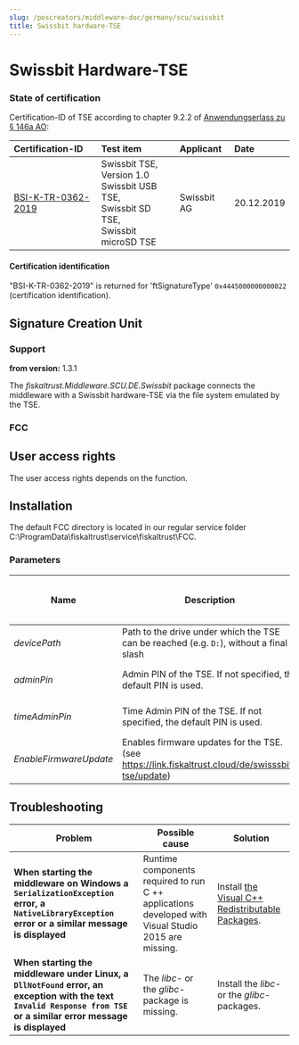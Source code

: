 ```yaml
---
slug: /poscreators/middleware-doc/germany/scu/swissbit
title: Swissbit hardware-TSE
---
```


# Swissbit Hardware-TSE

### State of certification

Certification-ID of TSE according to chapter 9.2.2 of [Anwendungserlass zu § 146a AO](https://docs.fiskaltrust.cloud/doc/productdescription-de-doc/product-service-description/media/2019-06-17-einfuehrung-paragraf-146a-AO-anwendungserlass-zu-paragraf-146a-AO.pdf):

| Certification-ID                                                                                                                    | Test item                                                                                           | Applicant   | Date       |
|:------------------------------------------------------------------------------------------------------------------------------------|:----------------------------------------------------------------------------------------------------|:------------|:-----------|
| [BSI-K-TR-0362-2019](https://www.bsi.bund.de/SharedDocs/Zertifikate_TR/Technische_Sicherheitseinrichtungen/BSI-K-TR-0362-2019.html) | Swissbit TSE, Version 1.0 <br />Swissbit USB TSE, <br />Swissbit SD TSE, <br />Swissbit microSD TSE | Swissbit AG | 20.12.2019 |

#### Certification identification

"BSI-K-TR-0362-2019" is returned for 'ftSignatureType' `0x4445000000000022` (certification identification). 

## Signature Creation Unit

### Support

**from version:** 1.3.1

The _fiskaltrust.Middleware.SCU.DE.Swissbit_ package connects the middleware with a Swissbit hardware-TSE via the file system emulated by the TSE.

### FCC

## User access rights

The user access rights depends on the function.



## Installation

The default FCC directory is located in our regular service folder C:\ProgramData\fiskaltrust\service\fiskaltrust\FCC.

### Parameters

| Name                   | Description                                                                                        | **Default Value**<br />**Mandatory Field** |
|------------------------|----------------------------------------------------------------------------------------------------|--------------------------------------------|
| _devicePath_           | Path to the drive under which the TSE can be reached (e.g. ` D: `), without a final slash          | empty string<br />mandatory                |
| _adminPin_             | Admin PIN of the TSE. If not specified, the default PIN is used.                                   | to be documented<br />optional             |
| _timeAdminPin_         | Time Admin PIN of the TSE. If not specified, the default PIN is used.                              | to be documented<br />optional             |
| _EnableFirmwareUpdate_ | Enables firmware updates for the TSE. (see https://link.fiskaltrust.cloud/de/swisssbit-tse/update) | false<br />optional                        |

## Troubleshooting

| Problem                                                                                                                                                             | Possible cause                                                                                      | Solution                                                                                                           |
|---------------------------------------------------------------------------------------------------------------------------------------------------------------------|-----------------------------------------------------------------------------------------------------|--------------------------------------------------------------------------------------------------------------------|
| **When starting the middleware on Windows a `SerializationException` error, a` NativeLibraryException` error or a similar message is displayed**                    | Runtime components required to run C ++ applications developed with Visual Studio 2015 are missing. | Install [the Visual C++ Redistributable Packages](https://www.microsoft.com/de-at/download/details.aspx?id=48145). |
| **When starting the middleware under Linux, a `DllNotFound` error, an exception with the text` Invalid Response from TSE` or a similar error message is displayed** | The _libc_- or the _glibc_-package is missing.                                                      | Install the _libc_- or the _glibc_-packages.                                                                       |
